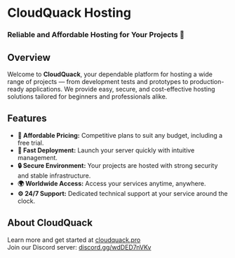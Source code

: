 # CloudQuack Hosting

### **Reliable and Affordable Hosting for Your Projects 🚀**

## **Overview**

Welcome to **CloudQuack**, your dependable platform for hosting a wide range of projects — from development tests and prototypes to production-ready applications. We provide easy, secure, and cost-effective hosting solutions tailored for beginners and professionals alike.

## **Features**

* **💸 Affordable Pricing:** Competitive plans to suit any budget, including a free trial.
* **🚀 Fast Deployment:** Launch your server quickly with intuitive management.
* **🔒 Secure Environment:** Your projects are hosted with strong security and stable infrastructure.
* **🌍 Worldwide Access:** Access your services anytime, anywhere.
* **⚙️ 24/7 Support:** Dedicated technical support at your service around the clock.

## **About CloudQuack**

Learn more and get started at [cloudquack.pro](https://cloudquack.pro)  
Join our Discord server: [discord.gg/wdDED7nVKv](https://discord.gg/wdDED7nVKv)

